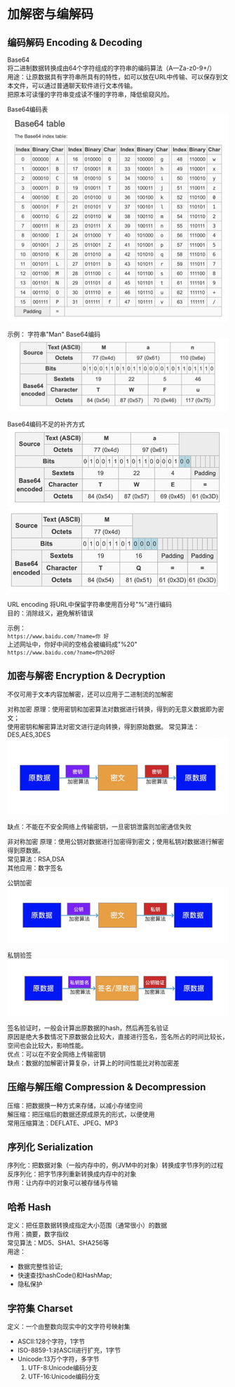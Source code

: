 # 加解密与编解码
## 编码解码 Encoding & Decoding
Base64</br>
将二进制数据转换成由64个字符组成的字符串的编码算法（A—Za-z0-9+/）</br>
用途：让原数据具有字符串所具有的特性，如可以放在URL中传输、可以保存到文本文件，可以通过普通聊天软件进行文本传输。</br>
把原本可读懂的字符串变成读不懂的字符串，降低偷窥风险。

Base64编码表</br>
![-w585](https://github.com/peace710/AJLife/blob/master/crypt/image/16255615850052.jpg)

示例：
字符串"Man" Base64编码</br>
![-w535](https://github.com/peace710/AJLife/blob/master/crypt/image/16255616653433.jpg)

Base64编码不足的补齐方式</br>
![-w492](https://github.com/peace710/AJLife/blob/master/crypt/image/16255617321326.jpg)
</br>
![-w469](https://github.com/peace710/AJLife/blob/master/crypt/image/16255617509791.jpg)


URL encoding
将URL中保留字符串使用百分号"%"进行编码</br>
目的：消除歧义，避免解析错误</br>

示例：</br>
`https://www.baidu.com/?name=你 好`</br>
上述网址中，你好中间的空格会被编码成"%20"</br>
`https://www.baidu.com/?name=你%20好`</br>

## 加密与解密 Encryption & Decryption
不仅可用于文本内容加解密，还可以应用于二进制流的加解密

对称加密
原理：使用密钥和加密算法对数据进行转换，得到的无意义数据即为密文；</br>
使用密钥和解密算法对密文进行逆向转换，得到原始数据。
常见算法：DES,AES,3DES</br>
![-w580](https://github.com/peace710/AJLife/blob/master/crypt/image/16255605480858.jpg)

缺点：不能在不安全⽹络上传输密钥，⼀旦密钥泄露则加密通信失败

非对称加密
原理：使用公钥对数据进行加密得到密文；使用私钥对数据进行解密得到原数据。</br>
常见算法：RSA,DSA</br>
其他应用：数字签名</br>

公钥加密</br>
![-w599](https://github.com/peace710/AJLife/blob/master/crypt/image/16255606137778.jpg)

私钥验签</br>
![-w610](https://github.com/peace710/AJLife/blob/master/crypt/image/16255607649809.jpg)

签名验证时，一般会计算出原数据的hash，然后再签名验证</br>
原因是绝大多数情况下原数据会比较大，直接进行签名，签名所占的时间比较长，空间也会比较大，影响性能。</br>
优点：可以在不安全⽹络上传输密钥</br>
缺点：数据的加解密计算复杂，计算上的时间性能比对称加密差</br>

## 压缩与解压缩 Compression & Decompression
压缩：把数据换一种方式来存储，以减小存储空间</br>
解压缩：把压缩后的数据还原成原先的形式，以便使用</br>
常用压缩算法：DEFLATE、JPEG、MP3</br>

## 序列化 Serialization
序列化：把数据对象（一般内存中的，例JVM中的对象）转换成字节序列的过程</br>
反序列化：把字节序列重新转换成内存中的对象</br>
作用：让内存中的对象可以被存储与传输</br>

## 哈希 Hash
定义：把任意数据转换成指定大小范围（通常很小）的数据</br>
作用：摘要，数字指纹</br>
常见算法：MD5、SHA1、SHA256等</br>
用途：
* 数据完整性验证;
* 快速查找hashCode()和HashMap;
* 隐私保护

## 字符集 Charset
定义：一个由整数向现实中的文字符号映射集
* ASCII:128个字符，1字节
* ISO-8859-1:对ASCII进行扩充，1字节
* Unicode:13万个字符，多字节
    1. UTF-8:Unicode编码分支
    2. UTF-16:Unicode编码分支

